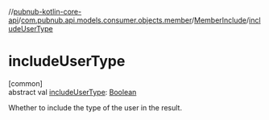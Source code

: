 //[pubnub-kotlin-core-api](../../../index.md)/[com.pubnub.api.models.consumer.objects.member](../index.md)/[MemberInclude](index.md)/[includeUserType](include-user-type.md)

# includeUserType

[common]\
abstract val [includeUserType](include-user-type.md): [Boolean](https://kotlinlang.org/api/latest/jvm/stdlib/kotlin/-boolean/index.html)

Whether to include the type of the user in the result.
